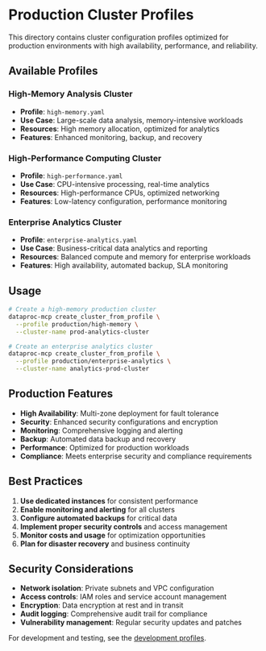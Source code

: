 # Production Cluster Profiles

This directory contains cluster configuration profiles optimized for production environments with high availability, performance, and reliability.

## Available Profiles

### High-Memory Analysis Cluster
- **Profile**: `high-memory.yaml`
- **Use Case**: Large-scale data analysis, memory-intensive workloads
- **Resources**: High memory allocation, optimized for analytics
- **Features**: Enhanced monitoring, backup, and recovery

### High-Performance Computing Cluster
- **Profile**: `high-performance.yaml`
- **Use Case**: CPU-intensive processing, real-time analytics
- **Resources**: High-performance CPUs, optimized networking
- **Features**: Low-latency configuration, performance monitoring

### Enterprise Analytics Cluster
- **Profile**: `enterprise-analytics.yaml`
- **Use Case**: Business-critical data analytics and reporting
- **Resources**: Balanced compute and memory for enterprise workloads
- **Features**: High availability, automated backup, SLA monitoring

## Usage

```bash
# Create a high-memory production cluster
dataproc-mcp create_cluster_from_profile \
  --profile production/high-memory \
  --cluster-name prod-analytics-cluster

# Create an enterprise analytics cluster
dataproc-mcp create_cluster_from_profile \
  --profile production/enterprise-analytics \
  --cluster-name analytics-prod-cluster
```

## Production Features

- **High Availability**: Multi-zone deployment for fault tolerance
- **Security**: Enhanced security configurations and encryption
- **Monitoring**: Comprehensive logging and alerting
- **Backup**: Automated data backup and recovery
- **Performance**: Optimized for production workloads
- **Compliance**: Meets enterprise security and compliance requirements

## Best Practices

1. **Use dedicated instances** for consistent performance
2. **Enable monitoring and alerting** for all clusters
3. **Configure automated backups** for critical data
4. **Implement proper security controls** and access management
5. **Monitor costs and usage** for optimization opportunities
6. **Plan for disaster recovery** and business continuity

## Security Considerations

- **Network isolation**: Private subnets and VPC configuration
- **Access controls**: IAM roles and service account management
- **Encryption**: Data encryption at rest and in transit
- **Audit logging**: Comprehensive audit trail for compliance
- **Vulnerability management**: Regular security updates and patches

For development and testing, see the [development profiles](../development/).